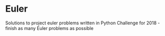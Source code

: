 # Euler
Solutions to project euler problems written in Python
Challenge for 2018 - finish as many Euler problems as possible
